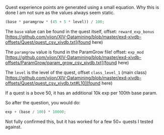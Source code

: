 Quest experience points are generated using a small equation. Why this is done I am not sure as the values always seem static.

```js
(base * paramgrow * (45 + 5 * level)) / 100;
```

The `base` value can be found in the quest itself, offset: `reward_exp_bonus` [https://github.com/viion/XIV-Datamining/blob/master/exd-xivdb-offsets/Quest/quest_csv_xivdb.txt](found here)

The `paramgrow` value is found in the ParamGrow file! offset: `exp_mod` [https://github.com/viion/XIV-Datamining/blob/master/exd-xivdb-offsets/ParamGrow/param_grow_csv_xivdb.txt](found here)

The `level` is the level of the quest, offset `class_level_1` (main class) [https://github.com/viion/XIV-Datamining/blob/master/exd-xivdb-offsets/Quest/quest_csv_xivdb.txt#L10](found here)

If a quest is a bove 50, it has an additional 10k exp per 100th base param.

So after the question, you would do:

```js
exp + (base / 100) * 10000;
```

Not fully confirmed this, but it has worked for a few 50+ quests I tested against.
